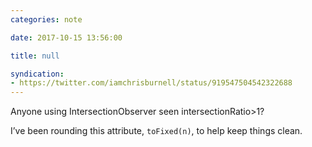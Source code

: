 ```yaml
---
categories: note

date: 2017-10-15 13:56:00

title: null

syndication:
- https://twitter.com/iamchrisburnell/status/919547504542322688
---
```


Anyone using IntersectionObserver seen intersectionRatio>1?

I’ve been rounding this attribute, `toFixed(n)`, to help keep things clean.

